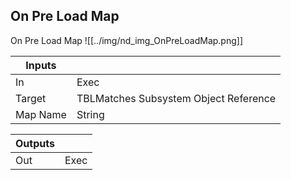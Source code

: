 ## On Pre Load Map
On Pre Load Map
![[../img/nd_img_OnPreLoadMap.png]]

|Inputs||
|--|--|
| In | Exec |
| Target | TBLMatches Subsystem Object Reference |
| Map Name | String |

|Outputs||
|--|--|
| Out | Exec |
